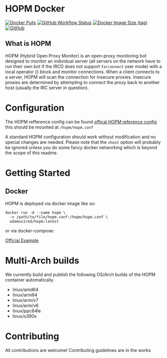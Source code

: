 # HOPM Docker
[![Docker Pulls](https://img.shields.io/docker/pulls/adamus1red/hopm?style=for-the-badge)](https://hub.docker.com/r/adamus1red/hopm)
[![GitHub Workflow Status](https://img.shields.io/github/workflow/status/adamus1red/docker-hopm/Docker%20Publish?style=for-the-badge)](https://github.com/adamus1red/docker-hopm/actions)
[![Docker Image Size (tag)](https://img.shields.io/docker/image-size/adamus1red/hopm/latest?style=for-the-badge)](https://hub.docker.com/r/adamus1red/hopm/tags)
[![GitHub](https://img.shields.io/github/license/adamus1red/docker-hopm?style=for-the-badge)](https://github.com/adamus1red/docker-hopm)
## What is HOPM
HOPM (Hybrid Open Proxy Monitor) is an open-proxy monitoring bot designed to
monitor an individual server (all servers on the network have to run their own
bot if the IRCD does not support `farconnect` user mode) with a local
operator {} block and monitor connections. When a client connects to a server,
HOPM will scan the connection for insecure proxies. Insecure proxies are
determined by attempting to connect the proxy back to another host (usually the
IRC server in question).

# Configuration

The HOPM refference config can be found [offical HOPM reference config](https://github.com/ircd-hybrid/hopm/blob/master/doc/reference.conf) this should be mounted at `/hopm/hopm.conf`

A standard HOPM configuration should work without modification and no special changes are needed. Please note that the `vhost` option will probably be ignored unless you do some fancy docker networking which is beyond the scope of this readme.

# Getting Started

## Docker

HOPM is deployed via docker image like so:

```
docker run -d --name hopm \
  -v /path/to/file/hopm.conf:/hopm/hopm.conf \
  adamus1red/hopm:latest
```

or via docker-compose:

[Official Example](https://github.com/adamus1red/docker-hopm/blob/main/docker-compose.yml)

# Multi-Arch builds

We currently build and publish the following OS/Arch builds of the HOPM container automatically.
* linux/amd64
* linux/arm64
* linux/arm/v7
* linux/arm/v6
* linux/ppc64le
* linux/s390x

# Contributing

All contributions are welcome! Contributing guidelines are in the works
